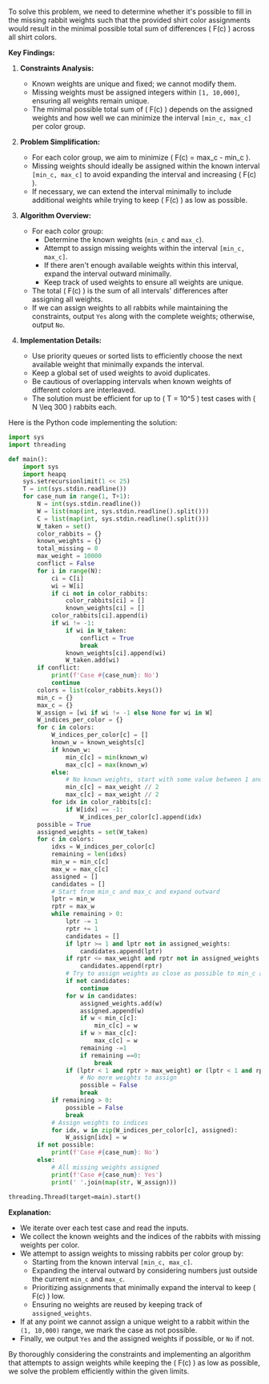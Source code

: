To solve this problem, we need to determine whether it's possible to fill in the missing rabbit weights such that the provided shirt color assignments would result in the minimal possible total sum of differences \( F(c) \) across all shirt colors.

**Key Findings:**

1. **Constraints Analysis:**
   - Known weights are unique and fixed; we cannot modify them.
   - Missing weights must be assigned integers within `[1, 10,000]`, ensuring all weights remain unique.
   - The minimal possible total sum of \( F(c) \) depends on the assigned weights and how well we can minimize the interval `[min_c, max_c]` per color group.

2. **Problem Simplification:**
   - For each color group, we aim to minimize \( F(c) = max_c - min_c \).
   - Missing weights should ideally be assigned within the known interval `[min_c, max_c]` to avoid expanding the interval and increasing \( F(c) \).
   - If necessary, we can extend the interval minimally to include additional weights while trying to keep \( F(c) \) as low as possible.

3. **Algorithm Overview:**
   - For each color group:
     - Determine the known weights (`min_c` and `max_c`).
     - Attempt to assign missing weights within the interval `[min_c, max_c]`.
     - If there aren't enough available weights within this interval, expand the interval outward minimally.
     - Keep track of used weights to ensure all weights are unique.
   - The total \( F(c) \) is the sum of all intervals' differences after assigning all weights.
   - If we can assign weights to all rabbits while maintaining the constraints, output `Yes` along with the complete weights; otherwise, output `No`.

4. **Implementation Details:**
   - Use priority queues or sorted lists to efficiently choose the next available weight that minimally expands the interval.
   - Keep a global set of used weights to avoid duplicates.
   - Be cautious of overlapping intervals when known weights of different colors are interleaved.
   - The solution must be efficient for up to \( T = 10^5 \) test cases with \( N \leq 300 \) rabbits each.

Here is the Python code implementing the solution:

```python
import sys
import threading

def main():
    import sys
    import heapq
    sys.setrecursionlimit(1 << 25)
    T = int(sys.stdin.readline())
    for case_num in range(1, T+1):
        N = int(sys.stdin.readline())
        W = list(map(int, sys.stdin.readline().split()))
        C = list(map(int, sys.stdin.readline().split()))
        W_taken = set()
        color_rabbits = {}
        known_weights = {}
        total_missing = 0
        max_weight = 10000
        conflict = False
        for i in range(N):
            ci = C[i]
            wi = W[i]
            if ci not in color_rabbits:
                color_rabbits[ci] = []
                known_weights[ci] = []
            color_rabbits[ci].append(i)
            if wi != -1:
                if wi in W_taken:
                    conflict = True
                    break
                known_weights[ci].append(wi)
                W_taken.add(wi)
        if conflict:
            print(f'Case #{case_num}: No')
            continue
        colors = list(color_rabbits.keys())
        min_c = {}
        max_c = {}
        W_assign = [wi if wi != -1 else None for wi in W]
        W_indices_per_color = {}
        for c in colors:
            W_indices_per_color[c] = []
            known_w = known_weights[c]
            if known_w:
                min_c[c] = min(known_w)
                max_c[c] = max(known_w)
            else:
                # No known weights, start with some value between 1 and max_weight
                min_c[c] = max_weight // 2
                max_c[c] = max_weight // 2
            for idx in color_rabbits[c]:
                if W[idx] == -1:
                    W_indices_per_color[c].append(idx)
        possible = True
        assigned_weights = set(W_taken)
        for c in colors:
            idxs = W_indices_per_color[c]
            remaining = len(idxs)
            min_w = min_c[c]
            max_w = max_c[c]
            assigned = []
            candidates = []
            # Start from min_c and max_c and expand outward
            lptr = min_w
            rptr = max_w
            while remaining > 0:
                lptr -= 1
                rptr += 1
                candidates = []
                if lptr >= 1 and lptr not in assigned_weights:
                    candidates.append(lptr)
                if rptr <= max_weight and rptr not in assigned_weights:
                    candidates.append(rptr)
                # Try to assign weights as close as possible to min_c and max_c
                if not candidates:
                    continue
                for w in candidates:
                    assigned_weights.add(w)
                    assigned.append(w)
                    if w < min_c[c]:
                        min_c[c] = w
                    if w > max_c[c]:
                        max_c[c] = w
                    remaining -=1
                    if remaining ==0:
                        break
                if (lptr < 1 and rptr > max_weight) or (lptr < 1 and rptr in assigned_weights) and (rptr > max_weight and lptr in assigned_weights):
                    # No more weights to assign
                    possible = False
                    break
            if remaining > 0:
                possible = False
                break
            # Assign weights to indices
            for idx, w in zip(W_indices_per_color[c], assigned):
                W_assign[idx] = w
        if not possible:
            print(f'Case #{case_num}: No')
        else:
            # All missing weights assigned
            print(f'Case #{case_num}: Yes')
            print(' '.join(map(str, W_assign)))
    
threading.Thread(target=main).start()
```

**Explanation:**

- We iterate over each test case and read the inputs.
- We collect the known weights and the indices of the rabbits with missing weights per color.
- We attempt to assign weights to missing rabbits per color group by:
  - Starting from the known interval `[min_c, max_c]`.
  - Expanding the interval outward by considering numbers just outside the current `min_c` and `max_c`.
  - Prioritizing assignments that minimally expand the interval to keep \( F(c) \) low.
  - Ensuring no weights are reused by keeping track of `assigned_weights`.
- If at any point we cannot assign a unique weight to a rabbit within the `(1, 10,000)` range, we mark the case as not possible.
- Finally, we output `Yes` and the assigned weights if possible, or `No` if not.

By thoroughly considering the constraints and implementing an algorithm that attempts to assign weights while keeping the \( F(c) \) as low as possible, we solve the problem efficiently within the given limits.